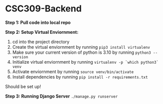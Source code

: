 # CSC309-Backend

**Step 1: Pull code into local repo**

**Step 2: Setup Virtual Enviornment:**

1. cd into the project directory
2. Create the virtual enviornment by running `pip3 install virtualenv`
3. Make sure your current version of python is 3.10 by running `python3 --version`
4. Initialize virtual enviornment by running `` virtualenv -p `which python3` venv ``
5. Activate enviornment by running `source venv/bin/activate`
6. Install dependencies by running `pip install -r requirements.txt`

Should be set up!

**Step 3: Running Django Server**
`./manage.py runserver`
